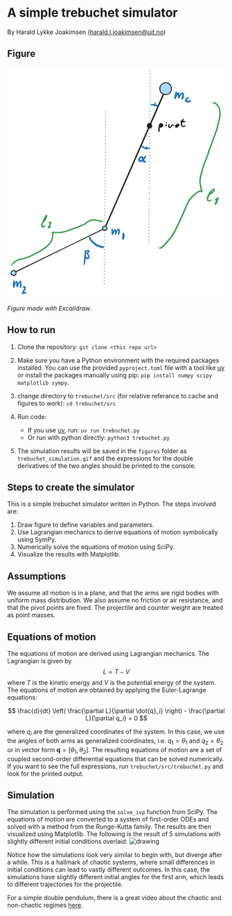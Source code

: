 # A simple trebuchet simulator
By Harald Lykke Joakimsen (harald.l.joakimsen@uit.no)

## Figure
<img src="figures/trebuchet.png" alt="drawing" width="500"/>

*Figure made with Excalidraw*.


## How to run
1. Clone the repository: `git clone <this repo url>`

2. Make sure you have a Python environment with the required packages installed. You can use the provided `pyproject.toml` file with a tool like [uv](https://docs.astral.sh/uv/) or install the packages manually using pip:
`pip install numpy scipy matplotlib sympy`.

3. change directory to `trebuchet/src` (for relative referance to cache and figures to work): `cd trebuchet/src`

4. Run code:
    - If you use [uv](https://docs.astral.sh/uv/), run:
`uv run trebuchet.py`
    - Or run with python directly:
`python3 trebuchet.py`

5. The simulation results will be saved in the `figures` folder as `trebuchet_simulation.gif` and the expressions for the double derivatives of the two angles should be printed to the console.

## Steps to create the simulator
This is a simple trebuchet simulator written in Python. The steps involved are:
1. Draw figure to define variables and parameters.
2. Use Lagrangian mechanics to derive equations of motion symbolically using SymPy.
3. Numerically solve the equations of motion using SciPy.
4. Visualize the results with Matplotlib.

## Assumptions
We assume all motion is in a plane, and that the arms are rigid bodies with uniform mass distribution. We also assume no friction or air resistance, and that the pivot points are fixed. The projectile and counter weight are treated as point masses.

## Equations of motion
The equations of motion are derived using Lagrangian mechanics. The Lagrangian is given by
$$
L = T - V
$$
where $T$ is the kinetic energy and $V$ is the potential energy of the system. The equations of motion are obtained by applying the Euler-Lagrange equations:

$$
\frac{d}{dt} \left( \frac{\partial L}{\partial \dot{q}_i} \right) - \frac{\partial L}{\partial q_i} = 0
$$

where $q_i$ are the generalized coordinates of the system. In this case, we use the angles of both arms as generalized coordinates, i.e. $q_1 = \theta_1$ and $q_2 = \theta_2$ or in vector form $\mathbf{q} = [\theta_1, \theta_2]$. The resulting equations of motion are a set of coupled second-order differential equations that can be solved numerically. If you want to see the full expressions, run `trebuchet/src/trebuchet.py` and look for the printed output. 

## Simulation
The simulation is performed using the `solve_ivp` function from SciPy. The equations of motion are converted to a system of first-order ODEs and solved with a method from the Runge-Kutta family. The results are then visualized using Matplotlib. The following is the result of 5 simulations with slightly different initial conditions overlaid:
<img src="figures/trebuchet_simulation.gif" alt="drawing" width="500"/>

Notice how the simulations look very similar to begin with, but diverge after a while. This is a hallmark of chaotic systems, where small differences in initial conditions can lead to vastly different outcomes. In this case, the simulations have slightly different initial angles for the first arm, which leads to different trajectories for the projectile.


For a simple double pendulum, there is a great video about the chaotic and non-chaotic regimes [here](https://youtu.be/dtjb2OhEQcU?si=gX-E7mNNErbK_Xul).
